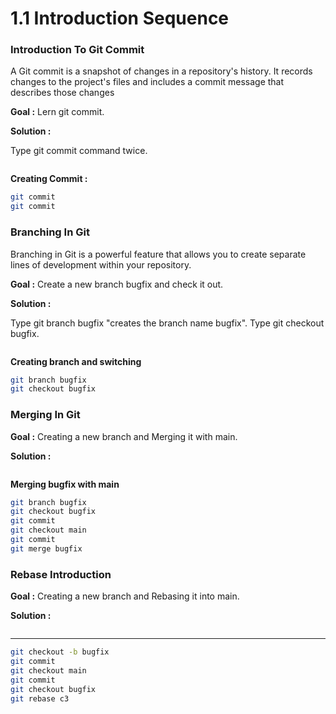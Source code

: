# 1.1 Introduction Sequence

### Introduction To Git Commit

A Git commit is a snapshot of changes in a repository's history. It records changes to the project's files and includes a commit message that describes those changes

**Goal :** Lern git commit.

**Solution :**

Type git commit command twice.

<figure><img src="https://github.com/NoobGajen/2024-playground/blob/dev/learning_Git/Rodish/GitResources/gitcommit.png.png" alt=""><figcaption></figcaption></figure>

**Creating Commit :**

```bash
git commit 
git commit
```

### Branching In Git

Branching in Git is a powerful feature that allows you to create separate lines of development within your repository.

**Goal :** Create a new branch bugfix and check it out.

**Solution :**

Type git branch bugfix "creates the branch name bugfix". Type git checkout bugfix.

<figure><img src="https://github.com/NoobGajen/2024-playground/blob/dev/learning_Git/Rodish/GitResources/gitbranch.png.png" alt=""><figcaption></figcaption></figure>

**Creating branch and switching**

```bash
git branch bugfix
git checkout bugfix
```

### Merging In Git

**Goal :** Creating a new branch and Merging it with main.

**Solution :**

<figure><img src="https://github.com/NoobGajen/2024-playground/blob/dev/learning_Git/Rodish/GitResources/gitmerge.png.png" alt=""><figcaption></figcaption></figure>

**Merging bugfix with main**

```bash
git branch bugfix
git checkout bugfix
git commit 
git checkout main 
git commit
git merge bugfix 
```

### Rebase Introduction

**Goal :** Creating a new branch and Rebasing it into main.

**Solution :**

<figure><img src="https://github.com/NoobGajen/2024-playground/blob/dev/learning_Git/Rodish/GitResources/gitrebase.png.png" alt=""><figcaption></figcaption></figure>

***

```bash
git checkout -b bugfix
git commit
git checkout main
git commit
git checkout bugfix
git rebase c3
```
